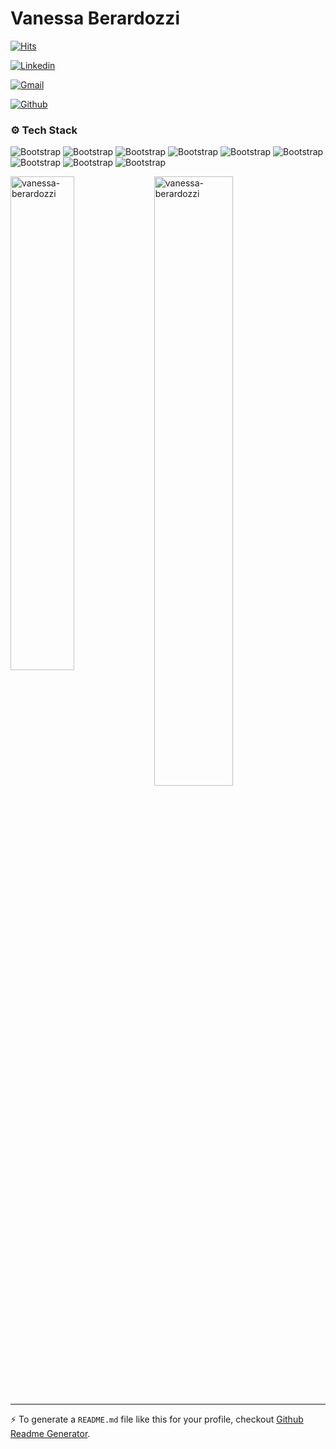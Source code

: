 # Vanessa Berardozzi

[![Hits](https://hits.seeyoufarm.com/api/count/incr/badge.svg?url=https%3A%2F%2Fgithub.com%2Fvanessa-berardozzi%2Fvanessa-berardozzi&count_bg=%2379C83D&title_bg=%23555555&icon=&icon_color=%23E7E7E7&title=Profile+Views&edge_flat=false)](https://hits.seeyoufarm.com)

[![Linkedin](https://img.shields.io/badge/-LinkedIn-blue?style=flat&logo=Linkedin&logoColor=white)](https://www.linkedin.com/in/vanessa-berardozzi/)

[![Gmail](https://img.shields.io/badge/-Gmail-c14438?style=flat&logo=Gmail&logoColor=white)](mailto:nessb.webdev@gmail.com)

[![Github](https://img.shields.io/github/followers/vanessa-berardozzi?label=Follow&style=social)](https://github.com/vanessa-berardozzi)




### ⚙️ Tech Stack

![Bootstrap](https://img.shields.io/badge/-Docker-05122A?style=flat&logo=Docker&color=1a074c) ![Bootstrap](https://img.shields.io/badge/-MongoDB-05122A?style=flat&logo=MongoDB&color=1a074c) ![Bootstrap](https://img.shields.io/badge/-PostgreSQL-05122A?style=flat&logo=PostgreSQL&color=1a074c) ![Bootstrap](https://img.shields.io/badge/-Node.js-05122A?style=flat&logo=Node.js&color=1a074c) ![Bootstrap](https://img.shields.io/badge/-Express-05122A?style=flat&logo=Express&color=1a074c) ![Bootstrap](https://img.shields.io/badge/-Visual%20Studio%20Code-05122A?style=flat&logo=Visual-Studio-Code&color=1a074c) ![Bootstrap](https://img.shields.io/badge/-React-05122A?style=flat&logo=React&color=1a074c) ![Bootstrap](https://img.shields.io/badge/-html5-05122A?style=flat&logo=html5&color=1a074c) ![Bootstrap](https://img.shields.io/badge/-css3-05122A?style=flat&logo=css3&color=1a074c)

<div>
  <img width="45%" align="left" src="https://github-readme-stats.vercel.app/api/top-langs?username=vanessa-berardozzi&show_icons=true&locale=en&layout=compact" alt="vanessa-berardozzi" />
  <img width="50%"  src="https://github-readme-streak-stats.herokuapp.com/?user=vanessa-berardozzi&" alt="vanessa-berardozzi" />
</div>


---
:zap: To generate a `README.md` file like this for your profile, checkout [Github Readme Generator](https://hejazizo-github-profile-readme-srcstreamlit-app-i6skm7.streamlit.app/).
